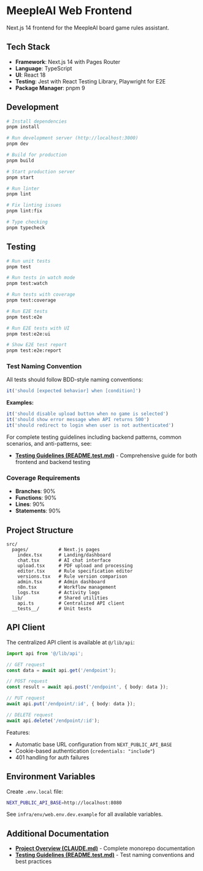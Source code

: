 # MeepleAI Web Frontend

Next.js 14 frontend for the MeepleAI board game rules assistant.

## Tech Stack

- **Framework**: Next.js 14 with Pages Router
- **Language**: TypeScript
- **UI**: React 18
- **Testing**: Jest with React Testing Library, Playwright for E2E
- **Package Manager**: pnpm 9

## Development

```bash
# Install dependencies
pnpm install

# Run development server (http://localhost:3000)
pnpm dev

# Build for production
pnpm build

# Start production server
pnpm start

# Run linter
pnpm lint

# Fix linting issues
pnpm lint:fix

# Type checking
pnpm typecheck
```

## Testing

```bash
# Run unit tests
pnpm test

# Run tests in watch mode
pnpm test:watch

# Run tests with coverage
pnpm test:coverage

# Run E2E tests
pnpm test:e2e

# Run E2E tests with UI
pnpm test:e2e:ui

# Show E2E test report
pnpm test:e2e:report
```

### Test Naming Convention

All tests should follow BDD-style naming conventions:

```typescript
it('should [expected behavior] when [condition]')
```

**Examples:**
```typescript
it('should disable upload button when no game is selected')
it('should show error message when API returns 500')
it('should redirect to login when user is not authenticated')
```

For complete testing guidelines including backend patterns, common scenarios, and anti-patterns, see:
- **[Testing Guidelines (README.test.md)](../../README.test.md)** - Comprehensive guide for both frontend and backend testing

### Coverage Requirements

- **Branches**: 90%
- **Functions**: 90%
- **Lines**: 90%
- **Statements**: 90%

## Project Structure

```
src/
  pages/           # Next.js pages
    index.tsx      # Landing/dashboard
    chat.tsx       # AI chat interface
    upload.tsx     # PDF upload and processing
    editor.tsx     # Rule specification editor
    versions.tsx   # Rule version comparison
    admin.tsx      # Admin dashboard
    n8n.tsx        # Workflow management
    logs.tsx       # Activity logs
  lib/             # Shared utilities
    api.ts         # Centralized API client
  __tests__/       # Unit tests
```

## API Client

The centralized API client is available at `@/lib/api`:

```typescript
import api from '@/lib/api';

// GET request
const data = await api.get('/endpoint');

// POST request
const result = await api.post('/endpoint', { body: data });

// PUT request
await api.put('/endpoint/:id', { body: data });

// DELETE request
await api.delete('/endpoint/:id');
```

Features:
- Automatic base URL configuration from `NEXT_PUBLIC_API_BASE`
- Cookie-based authentication (`credentials: "include"`)
- 401 handling for auth failures

## Environment Variables

Create `.env.local` file:

```bash
NEXT_PUBLIC_API_BASE=http://localhost:8080
```

See `infra/env/web.env.dev.example` for all available variables.

## Additional Documentation

- **[Project Overview (CLAUDE.md)](../../CLAUDE.md)** - Complete monorepo documentation
- **[Testing Guidelines (README.test.md)](../../README.test.md)** - Test naming conventions and best practices
